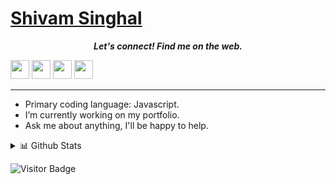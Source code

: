 # [Shivam Singhal](https://championshuttler.in/)

<p align="center">
  <b><i>Let's connect! Find me on the web.</i></b>

[<img height="30" src="https://img.shields.io/badge/twitter-%231DA1F2.svg?&style=for-the-badge&logo=twitter&logoColor=white" />][twitter]
[<img height="30" src="https://img.shields.io/badge/Hashnode-%230077B5.svg?&style=for-the-badge&logo=Hashnode&logoColor=white" />][Hashnode]
[<img height="30" src="https://img.shields.io/badge/linkedin-blue.svg?&style=for-the-badge&logo=linkedin&logoColor=white" />][LinkedIn]
[<img height="30" src="https://img.shields.io/badge/-Medium-000000.svg?&style=for-the-badge&logo=Medium&logoColor=white" />][Medium]
<br />
<hr />


* Primary coding language: Javascript.
* I’m currently working on my portfolio.
* Ask me about anything, I'll be happy to help.

 <details>
<summary>📊 Github Stats</summary>

<p align="center"> <img src="https://github-readme-stats.vercel.app/api?username=championshuttler&show_icons=true&theme=gotham" alt="championshuttler | Stats" />
</details>


 ![Visitor Badge](https://visitor-badge.laobi.icu/badge?page_id=championshuttler) 

[twitter]: https://twitter.com/idkhtml
[Hashnode]: https://championshuttler.in
[linkedin]: https://www.linkedin.com/in/championshuttler/
[Medium]: https://medium.com/@shivams2799
